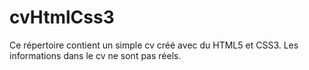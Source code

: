 # cvHtmlCss3
Ce répertoire contient un simple cv créé avec du HTML5 et CSS3. Les informations dans le cv ne sont pas réels.

